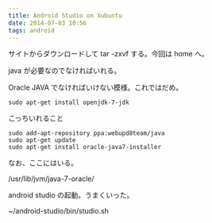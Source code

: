 ```yaml
---
title: Android Studio on Xubuntu
date: 2014-07-03 10:56
tags: android
---
```


サイトからダウンロードして tar -zxvf する。今回は home へ。

java が必要なのでなければいれる。

Oracle JAVA でなければいけない模様。これではだめ。

    sudo apt-get install openjdk-7-jdk

こっちいれること

    sudo add-apt-repository ppa:webupd8team/java
    sudo apt-get update
    sudo apt-get install oracle-java7-installer

なお、ここにはいる。

/usr/lib/jvm/java-7-oracle/

android studio の起動。うまくいった。

~/android-studio/bin/studio.sh

